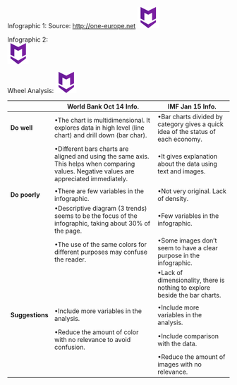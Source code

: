 Infographic 1: 
Source: http://one-europe.net
![alt text](https://github.com/adam-p/markdown-here/raw/master/src/common/images/icon48.png "Logo Title Text 1")

Infographic 2:  
![alt text](https://github.com/adam-p/markdown-here/raw/master/src/common/images/icon48.png "Logo Title Text 1")

Wheel Analysis: 
![alt text](https://github.com/adam-p/markdown-here/raw/master/src/common/images/icon48.png "Logo Title Text 1")




|                             | **World Bank Oct 14 Info.**                   | **IMF Jan 15 Info.** |
| -------------               |-------------                            |      -----|
| **Do well**                     |•The chart is multidimensional. It explores data in high level (line chart) and drill down (bar char).   | •Bar charts divided by category gives a quick idea of the status of each economy. |
|                             |•Different bars charts are aligned and using the same axis. This helps when comparing values. Negative values are appreciated immediately.                                  |•It gives explanation about the data using text and images. |
|                    |                                   |   |
| **Do poorly**                   |•There are few variables in the infographic.                                  |•Not very original. Lack of density. |
|                  |•Descriptive diagram (3 trends) seems to be the focus of the infographic, taking about 30% of the page.                                  |•Few variables in the infographic. |
|                    |•The use of the same colors for different purposes may confuse the reader.                                  |•Some images don’t seem to have a clear purpose in the infographic.  |
|                  |                                   |•Lack of dimensionality, there is nothing to explore beside the bar charts. |
|                  |                                   |     |
| **Suggestions**                   |•Include more variables in the analysis.                                  |•Include more variables in the analysis. |
|                  |•Reduce the amount of color with no relevance to avoid confusion.                                   |    •Include comparison with the data. |
|                  |                                   |•Reduce the amount of images with no relevance. |




